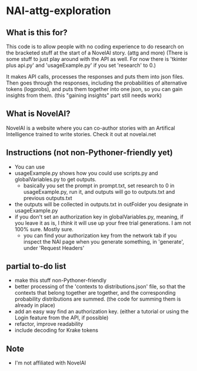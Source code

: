 # NAI-attg-exploration
 
 ## What is this for?
 This code is to allow people with no coding experience to do research on the bracketed stuff at the start of a NovelAI story. (attg and more) 
 (There is some stuff to just play around with the API as well. For now there is 'tkinter plus api.py' and 'usageExample.py' if you set 'research' to 0.)
 
 It makes API calls, processes the responses and puts them into json files.
 Then goes through the responses, including the probabilities of alternative tokens (logprobs), and puts them together into one json, so you can gain insights from them. (this "gaining insights" part still needs work) 
 
 ## What is NovelAI?
 NovelAI is a website where you can co-author stories with an Artifical Intelligence trained to write stories. Check it out at novelai.net
 
 ## Instructions (not non-Pythoner-friendly yet)
 - You can use
 - usageExample.py shows how you could use scripts.py and globalVariables.py to get outputs.
	- basically you set the prompt in prompt.txt, set research to 0 in usageExample.py, run it, and outputs will go to outputs.txt and previous outputs.txt
 - the outputs will be collected in outputs.txt in outFolder you designate in usageExample.py
 - if you don't set an authorization key in globalVariables.py, meaning, if you leave it as is, I *think* it will use up your free trial generations. I am not 100% sure. Mostly sure.
	- you can find your authorization key from the network tab if you inspect the NAI page when you generate something, in 'generate', under 'Request Headers'
 
 ## partial to-do list
 - make this stuff non-Pythoner-friendly
 - better processing of the 'contexts to distributions.json' file, so that the contexts that belong together are together, and the corresponding probability distributions are summed. (the code for summing them is already in place)
 - add an easy way find an authorization key. (either a tutorial or using the Login feature from the API, if possible)
 - refactor, improve readability
 - include decoding for Krake tokens
 
 ## Note
 - I'm not affiliated with NovelAI